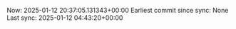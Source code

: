 Now: 2025-01-12 20:37:05.131343+00:00 Earliest commit since sync: None Last sync: 2025-01-12 04:43:20+00:00
